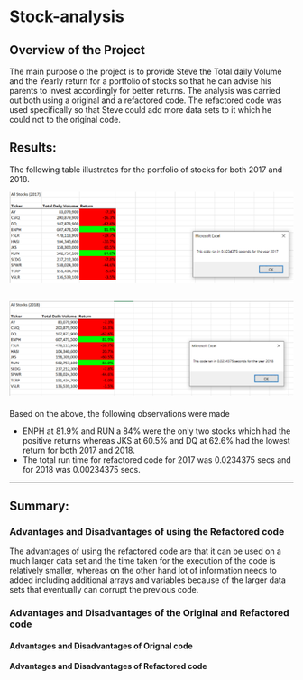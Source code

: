# **Stock-analysis**
## Overview of the Project
The main purpose o the project is to provide Steve the Total daily Volume and the Yearly return for a portfolio of stocks so that he can advise his parents to invest accordingly for better returns. The analysis was carried out both using a original and a refactored code. The refactored code was used specifically so that Steve could add more data sets to it which he could not to the original code. 
## Results:
The following table illustrates for the portfolio of stocks for both 2017 and 2018. 


![2017 Stock analysis with Run time](https://github.com/Manishthapa2022/Stock-analysis/blob/main/VBA_Challenge_2017.PNG)

![2018 Stock analysis with Run time](https://github.com/Manishthapa2022/Stock-analysis/blob/main/VBA_Challenge_2018.PNG)
---
Based on the above, the following observations were made
- ENPH at 81.9% and RUN a 84% were the only two stocks which had the positive returns whereas JKS at 60.5% and DQ at 62.6% had the lowest return for both 2017 and 2018.
- The total run time for refactored code for 2017 was 0.0234375 secs and for 2018 was 0.00234375 secs.
--- 
## Summary:
### Advantages and Disadvantages of using the Refactored code
The advantages of using the refactored code are that it can be used on a much larger data set and the time taken for the execution of the code is relatively smaller, whereas on the other hand lot of information needs to added including additional arrays and variables because of the larger data sets that eventually can corrupt the previous code. 
### Advantages and Disadvantages of the Original and Refactored code
#### Advantages and Disadvantages of Orignal code

#### Advantages and Disadvantages of Refactored code
